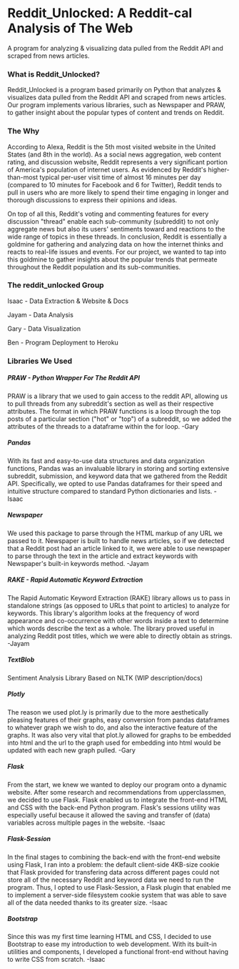 # Reddit_Unlocked: A Reddit-cal Analysis of The Web
A program for analyzing & visualizing data pulled from the Reddit API and scraped from news articles.


### What is Reddit_Unlocked?

Reddit_Unlocked is a program based primarily on Python that analyzes & visualizes data pulled from the Reddit API and scraped from news articles. Our program implements various libraries, such as Newspaper and PRAW, to gather insight about the popular types of content and trends on Reddit.


### The Why

According to Alexa, Reddit is the 5th most visited website in the United States (and 8th in the world). As a social news aggregation, web content rating, and discussion website, Reddit represents a very significant portion of America's population of internet users. As evidenced by Reddit's higher-than-most typical per-user visit time of almost 16 minutes per day (compared to 10 minutes for Facebook and 6 for Twitter), Reddit tends to pull in users who are more likely to spend their time engaging in longer and thorough discussions to express their opinions and ideas. 

On top of all this, Reddit's voting and commenting features for every discussion "thread" enable each sub-community (subreddit) to not only aggregate news but also its users' sentiments toward and reactions to the wide range of topics in these threads. In conclusion, Reddit is essentially a goldmine for gathering and analyzing data on how the internet thinks and reacts to real-life issues and events. For our project, we wanted to tap into this goldmine to gather insights about the popular trends that permeate throughout the Reddit population and its sub-communities.


### The reddit_unlocked Group

Isaac - Data Extraction & Website & Docs

Jayam - Data Analysis

Gary - Data Visualization

Ben - Program Deployment to Heroku


### Libraries We Used

##### PRAW - Python Wrapper For The Reddit API
PRAW is a library that we used to gain access to the reddit API, allowing us to pull threads from any subreddit's section as well as their respective attributes. The format in which PRAW functions is a loop through the top posts of a particular section ("hot" or "top") of a subreddit, so we added the attributes of the threads to a dataframe within the for loop. -Gary

##### Pandas 
With its fast and easy-to-use data structures and data organization functions, Pandas was an invaluable library in storing and sorting extensive subreddit, submission, and keyword data that we gathered from the Reddit API. Specifically, we opted to use Pandas dataframes for their speed and intuitive structure compared to standard Python dictionaries and lists. -Isaac

##### Newspaper 
We used this package to parse through the HTML markup of any URL we passed to it. Newspaper is built to handle news articles, so if we detected that a Reddit post had an article linked to it, we were able to use newspaper to parse through the text in the article and extract keywords with Newspaper's built-in keywords method. -Jayam

##### RAKE - Rapid Automatic Keyword Extraction
The Rapid Automatic Keyword Extraction (RAKE) library allows us to pass in standalone strings (as opposed to URLs that point to articles) to analyze for keywords. This library's algorithm looks at the frequency of word appearance and co-occurrence with other words inside a text to determine which words describe the text as a whole. The library proved useful in analyzing Reddit post titles, which we were able to directly obtain as strings. -Jayam

##### TextBlob
Sentiment Analysis Library Based on NLTK (WIP description/docs)

##### Plotly
The reason we used plot.ly is primarily due to the more aesthetically pleasing features of their graphs, easy conversion from pandas dataframes to whatever graph we wish to do, and also the interactive feature of the graphs. It was also very vital that plot.ly allowed for graphs to be embedded into html and the url to the graph used for embedding into html would be updated with each new graph pulled. -Gary

##### Flask
From the start, we knew we wanted to deploy our program onto a dynamic website. After some research and recommendations from upperclassmen, we decided to use Flask. Flask enabled us to integrate the front-end HTML and CSS with the back-end Python program. Flask's sessions utility was especially useful because it allowed the saving and transfer of (data) variables across multiple pages in the website. -Isaac

##### Flask-Session
In the final stages to combining the back-end with the front-end website using Flask, I ran into a problem: the default client-side 4KB-size cookie that Flask provided for transfering data across different pages could not store all of the necessary Reddit and keyword data we need to run the program. Thus, I opted to use Flask-Session, a Flask plugin that enabled me to implement a server-side filesystem cookie system that was able to save all of the data needed thanks to its greater size. -Isaac

##### Bootstrap
Since this was my first time learning HTML and CSS, I decided to use Bootstrap to ease my introduction to web development. With its built-in utilities and components, I developed a functional front-end without having to write CSS from scratch. -Isaac
